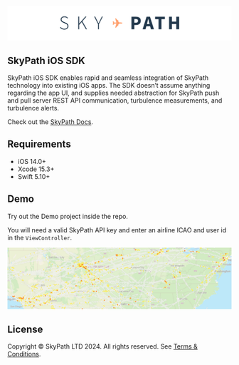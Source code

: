 ![SkyPath.io | SkyPath, Your Ride Quality Partner](./docs-logo.png)

## SkyPath iOS SDK

SkyPath iOS SDK enables rapid and seamless integration of SkyPath technology into existing iOS apps. The SDK doesn’t assume anything regarding the app UI, and supplies needed abstraction for SkyPath push and pull server REST API communication, turbulence measurements, and turbulence alerts.

Check out the [SkyPath Docs](https://docs.skypath.io). 

## Requirements

- iOS 14.0+
- Xcode 15.3+
- Swift 5.10+

## Demo

Try out the Demo project inside the repo. 

You will need a valid SkyPath API key and enter an airline ICAO and user id in the `ViewController`.

![Demo App](./demo_app.jpeg)

## License

Copyright © SkyPath LTD 2024. All rights reserved. 
See [Terms & Conditions](https://skypath.io/terms/).
